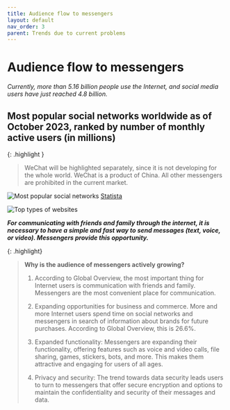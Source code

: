 ```yaml
---
title: Audience flow to messengers
layout: default
nav_order: 3
parent: Trends due to current problems
---
```


# Audience flow to messengers

_Currently, more than 5.16 billion people use the Internet, and social media users have just reached 4.8 billion._

## Most popular social networks worldwide as of October 2023, ranked by number of monthly active users (in millions)

{: .highlight }
> WeChat will be highlighted separately, since it is not developing for the whole world. WeChat is a product of China. All other messengers are prohibited in the current market.

![Most popular social networks](/en/assets/images/most_popular_messengers.png "Most popular social networks")
[Statista](https://www.statista.com/statistics/272014/global-social-networks-ranked-by-number-of-users/)

![Top types of websites](/en/assets/images/top_types_of_websites.jpg "Top types of websites")

_**For communicating with friends and family through the internet, it is necessary to have a simple and fast way to send messages (text, voice, or video). Messengers provide this opportunity.**_

{: .highlight}
> **Why is the audience of messengers actively growing?**
>
> 1) According to Global Overview, the most important thing for Internet users is communication with friends and family. Messengers are the most convenient place for communication.
>
> 2) Expanding opportunities for business and commerce. More and more Internet users spend time on social networks and messengers in search of information about brands for future purchases. According to Global Overview, this is 26.6%.
>
> 3) Expanded functionality: Messengers are expanding their functionality, offering features such as voice and video calls, file sharing, games, stickers, bots, and more. This makes them attractive and engaging for users of all ages.
>
> 4) Privacy and security: The trend towards data security leads users to turn to messengers that offer secure encryption and options to maintain the confidentiality and security of their messages and data.